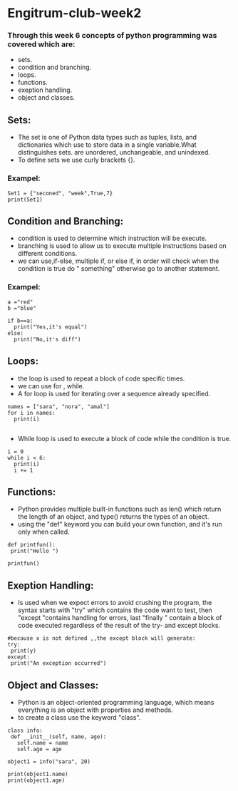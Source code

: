# Engitrum-club-week2
### Through this week 6 concepts of python programming was covered which are:
* sets.
* condition and branching.
* loops.
* functions.
* exeption handling. 
* object and classes.


## Sets:
* The set is one of Python data types such as tuples, lists, and dictionaries which use to store data in a single variable.What distinguishes sets. are unordered, unchangeable, and unindexed.
* To define sets we use curly brackets {}.
### Exampel:
```
Set1 = {"seconed", "week",True,7}
print(Set1)

```
## Condition and Branching:
* condition is used to determine which instruction will be execute.
* branching is used to allow us to execute multiple instructions based on different conditions.
* we can use,if-else, multiple if, or else if, in order will check when the condition is true do " something" otherwise go to another statement.
### Exampel:
```
a ="red"
b ="blue"

if b==a:
  print("Yes,it's equal")
else:
  print("No,it's diff")

```
## Loops:
* the loop is used to repeat a block of code specific times.
* we can use for , while.
* A for loop is used for iterating over a sequence already specified.
```
names = ["sara", "nora", "amal"]
for i in names:
  print(i) 
  
```
* While loop is used to execute a block of code while the condition is true.
```
i = 0
while i < 6:
  print(i)
  i += 1
  ```
  
 ## Functions:
 * Python provides multiple built-in functions such as len() which return the length of an object, and type() returns the types of an object.
 *  using the "def" keyword you can build your own function, and it's run only when called.
 ```
 def printfun():
  print("Hello ")

printfun()

 ```
 ## Exeption Handling:
 * Is used when we expect errors to avoid crushing the program, the syntax starts with "try" which contains the code want to test, then "except "contains handling for errors, last "finally " contain a block of code executed regardless of the result of the try- and except blocks.
 ```
 #because x is not defined ,,the except block will generate:
try:
  print(y)
except:
  print("An exception occurred")
 ```
 ## Object and Classes:
 * Python is an object-oriented programming language, which means everything is an object with properties and methods.
 * to create a class use the keyword "class".
 ```
 class info:
  def __init__(self, name, age):
    self.name = name
    self.age = age

object1 = info("sara", 20)

print(object1.name)
print(object1.age)
 ```
 
 
